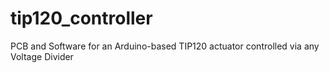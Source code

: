 # tip120_controller
PCB and Software for an Arduino-based TIP120 actuator controlled via any Voltage Divider
